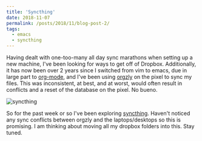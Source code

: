```yaml
---
title: 'Syncthing'
date: 2018-11-07
permalink: /posts/2018/11/blog-post-2/
tags:
  - emacs
  - syncthing
---
```


Having dealt with one-too-many all day sync marathons when setting up a new machine, I've been looking for ways to get off of Dropbox. Additionally, it has now been over 2 years since I switched from vim to emacs, due in large part to [org-mode](https://orgmode.org/), and I've been using [orgzly](https://orgmode.org/) on the pixel to sync my files. This was inconsistent, at best, and at worst, would often result in conflicts and a reset of the database on the pixel. No bueno.

![syncthing](/figures/syncthing.png)

So for the past week or so I've been exploring [syncthing](https://syncthing.net/). Haven't noticed any sync conflicts between orgzly and the laptops/desktops so this is promising. I am thinking about moving all my dropbox folders into this. Stay tuned.
